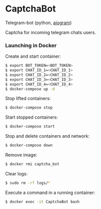 # CaptchaBot  

Telegram-bot (python, [aiogram](https://aiogram.dev/))

Captcha for incoming telegram chats users.

### Launching in Docker

Create and start container:

```bash
$ export BOT_TOKEN=<BOT_TOKEN>
$ export CHAT_ID_1=<CHAT_ID_1>
$ export CHAT_ID_2=<CHAT_ID_2>
$ export CHAT_ID_3=<CHAT_ID_3>
$ export CHAT_ID_4=<CHAT_ID_4>
$ docker-compose up -d
```

Stop lifted containers:

```bash
$ docker-compose stop
```

Start stopped containers:

```bash
$ docker-compose start
```

Stop and delete containers and network:

```bash
$ docker-compose down
```

Remove image:

```bash
$ docker rmi captcha_bot
```

Clear logs:

```bash
$ sudo rm -rf logs/*
```

Execute a command in a running container:

```bash
$ docker exec -it CaptchaBot bash
```
